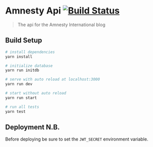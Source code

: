 # Amnesty Api [![Build Status](https://travis-ci.com/Towerism/amnesty-api.svg?branch=master)](https://travis-ci.com/Towerism/amnesty-api)


> The api for the Amnesty International blog

## Build Setup

``` bash
# install dependencies
yarn install

# initialize database
yarn run initdb

# serve with auto reload at localhost:3000
yarn run dev

# start without auto reload
yarn run start

# run all tests
yarn test
```

## Deployment N.B.
Before deploying be sure to set the `JWT_SECRET` environment variable.